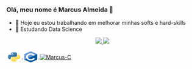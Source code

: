 ### Olá, meu nome é Marcus Almeida 👋

- 🔭 Hoje eu estou trabalhando em melhorar minhas softs e hard-skills
- 🌱 Estudando Data Science

<div align="center">
  <a href="https://github.com/Alm3ida">
  <img height="180em" src="https://github-readme-stats.vercel.app/api?username=Alm3ida&show_icons=true&theme=aura&include_all_commits=true&count_private=true"/>
  <img height="180em" src="https://github-readme-stats.vercel.app/api/top-langs/?username=Alm3ida&layout=compact&langs_count=7&theme=aura"/>
</div>
 
<div style="display: inline_block"><br>
  <img align="center" alt="Marcus-Python" height="30" width="40" src="https://raw.githubusercontent.com/devicons/devicon/master/icons/python/python-original.svg">
  <img align="center" alt="Marcus-C" height="30" width="40" src="https://raw.githubusercontent.com/devicons/devicon/master/icons/c/c-original.svg">
  <img align="center" alt="Marcus-C" height="30" width="40" src="https://cdn.jsdelivr.net/gh/devicons/devicon@v2.14.0/devicon.min.css"> 
</div>
